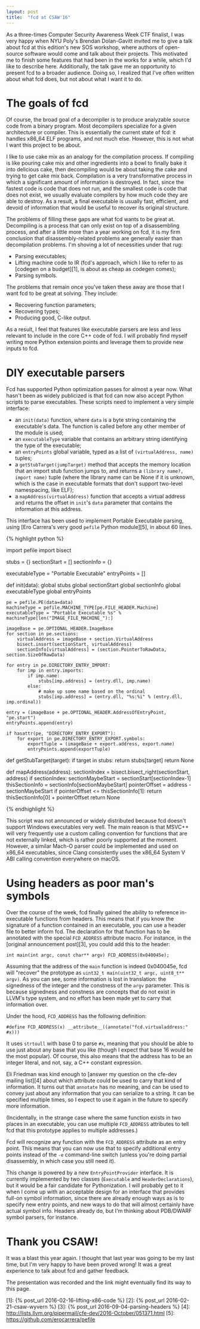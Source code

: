 ```yaml
---
layout: post
title:  "fcd at CSAW'16"
---
```


As a three-times Computer Security Awareness Week CTF finalist, I was very happy when NYU Poly's Brendan Dolan-Gavitt invited me to give a talk about fcd at this edition's new SOS workshop, where authors of open-source software would come and talk about their projects. This motivated me to finish some features that had been in the works for a while, which I'd like to describe here. Additionally, the talk gave me an opportunity to present fcd to a broader audience. Doing so, I realized that I've often written about what fcd does, but not about what I want it to do.

# The goals of fcd

Of course, the broad goal of a decompiler is to produce analyzable source code from a binary program. Most decompilers specialize for a given architecture or compiler. This is essentially the current state of fcd: it handles x86_64 ELF programs, and not much else. However, this is not what I want this project to be about.

I like to use cake mix as an analogy for the compilation process. If compiling is like pouring cake mix and other ingredients into a bowl to finally bake it into delicious cake, then decompiling would be about taking the cake and trying to get cake mix back. Compilation is a very transformative process in which a significant amount of information is destroyed. In fact, since the fastest code is code that does not run, and the smallest code is code that does not exist, we usually evaluate compilers by how much code they are able to destroy. As a result, a final executable is usually fast, efficient, and devoid of information that would be useful to recover its original structure.

The problems of filling these gaps are what fcd wants to be great at. Decompiling is a process that can only exist on top of a disassembling process, and after a little more than a year working on fcd, it is my firm conclusion that disassembly-related problems are generally easier than decompilation problems. I'm shoving a lot of necessities under that rug:

* Parsing executables;
* Lifting machine code to IR (fcd's approach, which I like to refer to as [codegen on a budget][1], is about as cheap as codegen comes);
* Parsing symbols.

The problems that remain once you've taken these away are those that I want fcd to be great at solving. They include:

* Recovering function parameters;
* Recovering types;
* Producing good, C-like output.

As a result, I feel that features like executable parsers are less and less relevant to include in the core C++ code of fcd. I will probably find myself writing more Python extension points and leverage them to provide new inputs to fcd.

# DIY executable parsers

Fcd has supported Python optimization passes for almost a year now. What hasn't been as widely publicized is that fcd can now also accept Python scripts to parse executables. These scripts need to implement a very simple interface:

* an `init(data)` function, where `data` is a byte string containing the executable's data. The function is called before any other member of the module is used;
* an `executableType` variable that contains an arbitrary string identifying the type of the executable;
* an `entryPoints` global variable, typed as a list of `(virtualAddress, name)` tuples;
* a `getStubTarget(jumpTarget)` method that accepts the memory location that an import stub function jumps to, and returns a `(library name?, import name)` tuple (where the library name can be None if it is unknown, which is the case in executable formats that don't support two-level namespacing, like ELF);
* a `mapAddress(virtualAddress)` function that accepts a virtual address and returns the offset in `init`'s `data` parameter that contains the information at this address.

This interface has been used to implement Portable Executable parsing, using [Ero Carrera's very good `pefile` Python module][5], in about 60 lines.

{% highlight python %}

import pefile
import bisect

stubs = {}
sectionStart = []
sectionInfo = {}

executableType = "Portable Executable"
entryPoints = []

def init(data):
	global stubs
	global sectionStart
	global sectionInfo
	global executableType
	global entryPoints

	pe = pefile.PE(data=data)
	machineType = pefile.MACHINE_TYPE[pe.FILE_HEADER.Machine]
	executableType = "Portable Executable %s" % machineType[len("IMAGE_FILE_MACHINE_"):]
	
	imageBase = pe.OPTIONAL_HEADER.ImageBase
	for section in pe.sections:
		virtualAddress = imageBase + section.VirtualAddress
		bisect.insort(sectionStart, virtualAddress)
		sectionInfo[virtualAddress] = (section.PointerToRawData, section.SizeOfRawData)
	
	for entry in pe.DIRECTORY_ENTRY_IMPORT:
		for imp in entry.imports:
			if imp.name:
				stubs[imp.address] = (entry.dll, imp.name)
			else:
				# make up some name based on the ordinal
				stubs[imp.address] = (entry.dll, "%s:%i" % (entry.dll, imp.ordinal))
	
	entry = (imageBase + pe.OPTIONAL_HEADER.AddressOfEntryPoint, "pe.start")
	entryPoints.append(entry)
	
	if hasattr(pe, "DIRECTORY_ENTRY_EXPORT"):
		for export in pe.DIRECTORY_ENTRY_EXPORT.symbols:
			exportTuple = (imageBase + export.address, export.name)
			entryPoints.append(exportTuple)

def getStubTarget(target):
	if target in stubs:
		return stubs[target]
	return None

def mapAddress(address):
	sectionIndex = bisect.bisect_right(sectionStart, address)
	if sectionIndex:
		sectionMaybeStart = sectionStart[sectionIndex-1]
		thisSectionInfo = sectionInfo[sectionMaybeStart]
		pointerOffset = address - sectionMaybeStart
		if pointerOffset <= thisSectionInfo[1]:
			return thisSectionInfo[0] + pointerOffset
	return None

{% endhighlight %}

This script was not announced or widely distributed because fcd doesn't support Windows executables very well. The main reason is that MSVC++ will very frequently use a custom calling convention for functions that are not externally linked, which is rather poorly supported at the moment. However, a similar Mach-O parser could be implemented and used on x86\_64 executables, since Clang consistently uses the x86_64 System V ABI calling convention everywhere on macOS.

# Using headers as poor man's symbols

Over the course of the week, fcd finally gained the ability to reference in-executable functions from headers. This means that if you know the signature of a function contained in an executable, you can use a header file to better inform fcd. The declaration for that function has to be annotated with the special `FCD_ADDRESS` attribute macro. For instance, in the [original announcement post][3], you could add this to the header:

    int main(int argc, const char** argv) FCD_ADDRESS(0x040045e);

Assuming that the address of the `main` function is indeed 0x040045e, fcd will "recover" the prototype as `uint32_t main(uint32_t argc, uint8_t** argv)`. As you can see, some information is lost in translation: the signedness of the integer and the constness of the `argv` parameter. This is because signedness and constness are concepts that do not exist in LLVM's type system, and no effort has been made yet to carry that information over.

Under the hood, `FCD_ADDRESS` has the following definition:

    #define FCD_ADDRESS(x) __attribute__((annotate("fcd.virtualaddress:" #x)))

It uses `strtoull` with base 0 to parse `#x`, meaning that you should be able to use just about any base that you like (though I expect that base 16 would be the most popular). Of course, this also means that the address has to be an integer literal, and not, say, a C++ constant expression.

Eli Friedman was kind enough to [answer my question on the cfe-dev mailing list][4] about which attribute could be used to carry that kind of information. It turns out that `annotate` has no meaning, and can be used to convey just about any information that you can serialize to a string. It can be specified multiple times, so I expect to use it again in the future to specify more information.

(Incidentally, in the strange case where the same function exists in two places in an executable, you can use multiple `FCD_ADDRESS` attributes to tell fcd that this prototype applies to multiple addresses.)

Fcd will recognize any function with the `FCD_ADDRESS` attribute as an entry point. This means that you can now use that to specify additional entry points instead of the `-e` command-line switch (unless you're doing partial disassembly, in which case you still need it).

This change is powered by a new `EntryPointProvider` interface. It is currently implemented by two classes (`Executable` and `HeaderDeclarations`), but it would be a fair candidate for Pythonization. I will probably get to it when I come up with an acceptable design for an interface that provides full-on symbol information, since there are already enough ways as is to specify new entry points, and new ways to do that will almost certainly have actual symbol info. Headers already do, but I'm thinking about PDB/DWARF symbol parsers, for instance.

# Thank you CSAW!

It was a blast this year again. I thought that last year was going to be my last time, but I'm very happy to have been proved wrong! It was a great experience to talk about fcd and gather feedback.

The presentation was recorded and the link might eventually find its way to this page.

 [1]: {% post_url 2016-02-16-lifting-x86-code %}
 [2]: {% post_url 2016-02-21-csaw-wyvern %}
 [3]: {% post_url 2016-09-04-parsing-headers %}
 [4]: http://lists.llvm.org/pipermail/cfe-dev/2016-October/051371.html
 [5]: https://github.com/erocarrera/pefile

